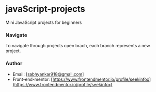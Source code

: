 # javaScript-projects

Mini JavaScript projects for beginners

### Navigate

To navigate through projects open brach, each branch represents a new project.

### Author

- Email: [sabhyankar918@gmail.com]
- Front-end-mentor: [https://www.frontendmentor.io/profile/seekinfox](https://www.frontendmentor.io/profile/seekinfox)
